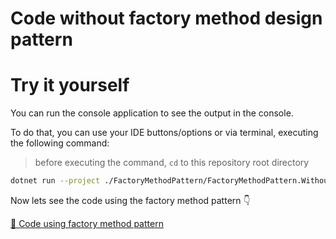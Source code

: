 # Code without factory method design pattern



# Try it yourself

You can run the console application to see the output in the console.

To do that, you can use your IDE buttons/options or via terminal, executing the following command:

> before executing the command, `cd` to this repository root directory

```bash
dotnet run --project ./FactoryMethodPattern/FactoryMethodPattern.WithoutPattern/FactoryMethodPattern.WithoutPattern.csproj
```

Now lets see the code using the factory method pattern 👇

[📄 Code using factory method pattern](../FactoryMethodPattern.WithPattern/README.md)
